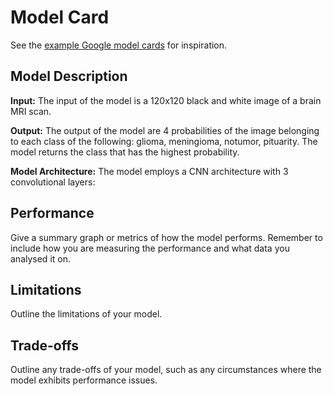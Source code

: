 # Model Card

See the [example Google model cards](https://modelcards.withgoogle.com/model-reports) for inspiration. 

## Model Description

**Input:** The input of the model is a 120x120 black and white image of a brain MRI scan.

**Output:** The output of the model are 4 probabilities of the image belonging to each class of the following: glioma, meningioma, notumor, pituarity. The model returns the class that has the highest probability.

**Model Architecture:** The model employs a CNN architecture with 3 convolutional layers:


## Performance

Give a summary graph or metrics of how the model performs. Remember to include how you are measuring the performance and what data you analysed it on. 

## Limitations

Outline the limitations of your model.

## Trade-offs

Outline any trade-offs of your model, such as any circumstances where the model exhibits performance issues. 
